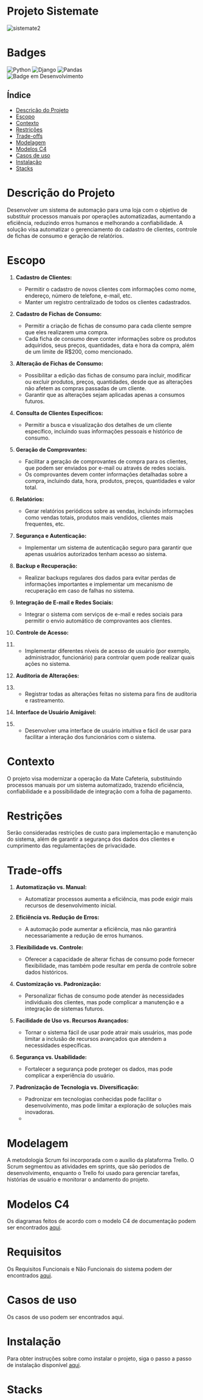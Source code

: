 
# Projeto Sistemate
![sistemate2](https://github.com/Malkowaz/Portfolio-Mate/assets/63025296/e84be790-495d-4493-8b6e-c0477cd6cc07) <br>

<!------------------------------------------------------------------------------------------------------------------------->
# Badges
![Python](https://img.shields.io/badge/python-3670A0?style=for-the-badge&logo=python&logoColor=ffdd54)
![Django](https://img.shields.io/badge/django-%23092E20.svg?style=for-the-badge&logo=django&logoColor=white)
![Pandas](https://img.shields.io/badge/pandas-%23150458.svg?style=for-the-badge&logo=pandas&logoColor=white)<br>
![Badge em Desenvolvimento](http://img.shields.io/static/v1?label=STATUS&message=EM%20DESENVOLVIMENTO&color=GREEN&style=for-the-badge)

<!------------------------------------------------------------------------------------------------------------------------->

 ## Índice 
 * [Descrição do Projeto](#descrição-do-projeto)
 * [Escopo](#escopo) 
 * [Contexto](#contexto) 
 * [Restrições](#restrições) 
 * [Trade-offs](#trade-offs)
 * [Modelagem](#modelagem)
 * [Modelos C4](#modelos-c4)
 * [Casos de uso](#casos-de-uso)
 * [Instalação](/documentos/instalacao.md) 
 * [Stacks](/documentos/stacks.md)
   
<!------------------------------------------------------------------------------------------------------------------------->

# Descrição do Projeto
Desenvolver um sistema de automação para uma loja com o objetivo de substituir processos manuais por operações automatizadas, aumentando a eficiência, reduzindo erros humanos e melhorando a confiabilidade. A solução visa automatizar o gerenciamento do cadastro de clientes, controle de fichas de consumo e geração de relatórios.

<!------------------------------------------------------------------------------------------------------------------------->

# Escopo

1. **Cadastro de Clientes:**
   - Permitir o cadastro de novos clientes com informações como nome, endereço, número de telefone, e-mail, etc.
   - Manter um registro centralizado de todos os clientes cadastrados.

2. **Cadastro de Fichas de Consumo:**
   - Permitir a criação de fichas de consumo para cada cliente sempre que eles realizarem uma compra.
   - Cada ficha de consumo deve conter informações sobre os produtos adquiridos, seus preços, quantidades, data e hora da compra, além de um limite de R$200, como mencionado.

3. **Alteração de Fichas de Consumo:**
   - Possibilitar a edição das fichas de consumo para incluir, modificar ou excluir produtos, preços, quantidades, desde que as alterações não afetem as compras passadas de um cliente.
   - Garantir que as alterações sejam aplicadas apenas a consumos futuros.

4. **Consulta de Clientes Específicos:**
   - Permitir a busca e visualização dos detalhes de um cliente específico, incluindo suas informações pessoais e histórico de consumo.

5. **Geração de Comprovantes:**
   - Facilitar a geração de comprovantes de compra para os clientes, que podem ser enviados por e-mail ou através de redes sociais.
   - Os comprovantes devem conter informações detalhadas sobre a compra, incluindo data, hora, produtos, preços, quantidades e valor total.

6. **Relatórios:**
   - Gerar relatórios periódicos sobre as vendas, incluindo informações como vendas totais, produtos mais vendidos, clientes mais frequentes, etc.

7. **Segurança e Autenticação:**
   - Implementar um sistema de autenticação seguro para garantir que apenas usuários autorizados tenham acesso ao sistema.

8. **Backup e Recuperação:**
   - Realizar backups regulares dos dados para evitar perdas de informações importantes e implementar um mecanismo de recuperação em caso de falhas no sistema.

9. **Integração de E-mail e Redes Sociais:**
   - Integrar o sistema com serviços de e-mail e redes sociais para permitir o envio automático de comprovantes aos clientes.

10. **Controle de Acesso:**
11. - Implementar diferentes níveis de acesso de usuário (por exemplo, administrador, funcionário) para controlar quem pode realizar quais ações no sistema.

12. **Auditoria de Alterações:**
13. - Registrar todas as alterações feitas no sistema para fins de auditoria e rastreamento.

14. **Interface de Usuário Amigável:**
15. - Desenvolver uma interface de usuário intuitiva e fácil de usar para facilitar a interação dos funcionários com o sistema.

<!------------------------------------------------------------------------------------------------------------------------->

# Contexto
O projeto visa modernizar a operação da Mate Cafeteria, substituindo processos manuais por um sistema automatizado, trazendo eficiência, confiabilidade e a possibilidade de integração com a folha de pagamento.

<!------------------------------------------------------------------------------------------------------------------------->

# Restrições
Serão consideradas restrições de custo para implementação e manutenção do sistema, além de garantir a segurança dos dados dos clientes e cumprimento das regulamentações de privacidade.

<!------------------------------------------------------------------------------------------------------------------------->

# Trade-offs

1. **Automatização vs. Manual:**
   - Automatizar processos aumenta a eficiência, mas pode exigir mais recursos de desenvolvimento inicial.

2. **Eficiência vs. Redução de Erros:**
   - A automação pode aumentar a eficiência, mas não garantirá necessariamente a redução de erros humanos.

3. **Flexibilidade vs. Controle:**
   - Oferecer a capacidade de alterar fichas de consumo pode fornecer flexibilidade, mas também pode resultar em perda de controle sobre dados históricos.

4. **Customização vs. Padronização:**
   - Personalizar fichas de consumo pode atender às necessidades individuais dos clientes, mas pode complicar a manutenção e a integração de sistemas futuros.

5. **Facilidade de Uso vs. Recursos Avançados:**
   - Tornar o sistema fácil de usar pode atrair mais usuários, mas pode limitar a inclusão de recursos avançados que atendem a necessidades específicas.

6. **Segurança vs. Usabilidade:**
   - Fortalecer a segurança pode proteger os dados, mas pode complicar a experiência do usuário.

7. **Padronização de Tecnologia vs. Diversificação:**
    - Padronizar em tecnologias conhecidas pode facilitar o desenvolvimento, mas pode limitar a exploração de soluções mais inovadoras.
    - 
<!------------------------------------------------------------------------------------------------------------------------->

# Modelagem
A metodologia Scrum foi incorporada com o auxílio da plataforma Trello. O Scrum segmentou as atividades em sprints, que são períodos de desenvolvimento, enquanto o Trello foi usado para gerenciar tarefas, histórias de usuário e monitorar o andamento do projeto.

<!------------------------------------------------------------------------------------------------------------------------->

# Modelos C4
Os diagramas feitos de acordo com o modelo C4 de documentação podem ser encontrados [aqui](documentos/diagramas-C4.md).

<!------------------------------------------------------------------------------------------------------------------------->

# Requisitos
Os Requisitos Funcionais e Não Funcionais do sistema podem der encontrados [aqui](documentos/requisitos.md).

<!------------------------------------------------------------------------------------------------------------------------->

# Casos de uso
Os casos de uso podem ser encontrados aqui.

<!------------------------------------------------------------------------------------------------------------------------->

# Instalação
Para obter instruções sobre como instalar o projeto, siga o passo a passo de instalação disponível [aqui](documentos/instalacao.md).

<!------------------------------------------------------------------------------------------------------------------------->

# Stacks

